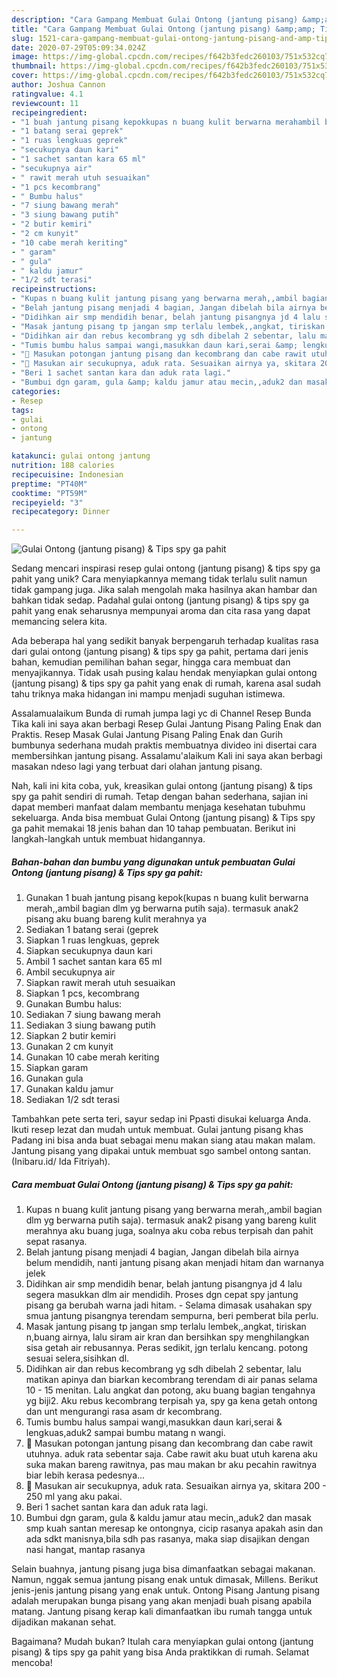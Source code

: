 ```yaml
---
description: "Cara Gampang Membuat Gulai Ontong (jantung pisang) &amp;amp; Tips spy ga pahit, Enak Banget"
title: "Cara Gampang Membuat Gulai Ontong (jantung pisang) &amp;amp; Tips spy ga pahit, Enak Banget"
slug: 1521-cara-gampang-membuat-gulai-ontong-jantung-pisang-and-amp-tips-spy-ga-pahit-enak-banget
date: 2020-07-29T05:09:34.024Z
image: https://img-global.cpcdn.com/recipes/f642b3fedc260103/751x532cq70/gulai-ontong-jantung-pisang-tips-spy-ga-pahit-foto-resep-utama.jpg
thumbnail: https://img-global.cpcdn.com/recipes/f642b3fedc260103/751x532cq70/gulai-ontong-jantung-pisang-tips-spy-ga-pahit-foto-resep-utama.jpg
cover: https://img-global.cpcdn.com/recipes/f642b3fedc260103/751x532cq70/gulai-ontong-jantung-pisang-tips-spy-ga-pahit-foto-resep-utama.jpg
author: Joshua Cannon
ratingvalue: 4.1
reviewcount: 11
recipeingredient:
- "1 buah jantung pisang kepokkupas n buang kulit berwarna merahambil bagian dlm yg berwarna putih saja termasuk anak2 pisang aku buang bareng kulit merahnya ya"
- "1 batang serai geprek"
- "1 ruas lengkuas geprek"
- "secukupnya daun kari"
- "1 sachet santan kara 65 ml"
- "secukupnya air"
- " rawit merah utuh sesuaikan"
- "1 pcs kecombrang"
- " Bumbu halus"
- "7 siung bawang merah"
- "3 siung bawang putih"
- "2 butir kemiri"
- "2 cm kunyit"
- "10 cabe merah keriting"
- " garam"
- " gula"
- " kaldu jamur"
- "1/2 sdt terasi"
recipeinstructions:
- "Kupas n buang kulit jantung pisang yang berwarna merah,,ambil bagian dlm yg berwarna putih saja). termasuk anak2 pisang yang bareng kulit merahnya aku buang juga, soalnya aku coba rebus terpisah dan pahit sepat rasanya."
- "Belah jantung pisang menjadi 4 bagian, Jangan dibelah bila airnya belum mendidih, nanti jantung pisang akan menjadi hitam dan warnanya jelek"
- "Didihkan air smp mendidih benar, belah jantung pisangnya jd 4 lalu segera masukkan dlm air mendidih. Proses dgn cepat spy jantung pisang ga berubah warna jadi hitam. Selama dimasak usahakan spy smua jantung pisangnya terendam sempurna, beri pemberat bila perlu."
- "Masak jantung pisang tp jangan smp terlalu lembek,,angkat, tiriskan n,buang airnya, lalu siram air kran dan bersihkan spy menghilangkan sisa getah air rebusannya. Peras sedikit, jgn terlalu kencang. potong sesuai selera,sisihkan dl."
- "Didihkan air dan rebus kecombrang yg sdh dibelah 2 sebentar, lalu matikan apinya dan biarkan kecombrang terendam di air panas selama 10 - 15 menitan. Lalu angkat dan potong, aku buang bagian tengahnya yg biji2. Aku rebus kecombrang terpisah ya, spy ga kena getah ontong dan unt mengurangi rasa asam dr kecombrang."
- "Tumis bumbu halus sampai wangi,masukkan daun kari,serai &amp; lengkuas,aduk2 sampai bumbu matang n wangi."
- "🌼 Masukan potongan jantung pisang dan kecombrang dan cabe rawit utuhnya. aduk rata sebentar saja. Cabe rawit aku buat utuh karena aku suka makan bareng rawitnya, pas mau makan br aku pecahin rawitnya biar lebih kerasa pedesnya..."
- "🌼 Masukan air secukupnya, aduk rata. Sesuaikan airnya ya, skitara 200 - 250 ml yang aku pakai."
- "Beri 1 sachet santan kara dan aduk rata lagi."
- "Bumbui dgn garam, gula &amp; kaldu jamur atau mecin,,aduk2 dan masak smp kuah santan meresap ke ontongnya, cicip rasanya apakah asin dan ada sdkt manisnya,bila sdh pas rasanya, maka siap disajikan dengan nasi hangat, mantap rasanya"
categories:
- Resep
tags:
- gulai
- ontong
- jantung

katakunci: gulai ontong jantung 
nutrition: 188 calories
recipecuisine: Indonesian
preptime: "PT40M"
cooktime: "PT59M"
recipeyield: "3"
recipecategory: Dinner

---
```



![Gulai Ontong (jantung pisang) &amp; Tips spy ga pahit](https://img-global.cpcdn.com/recipes/f642b3fedc260103/751x532cq70/gulai-ontong-jantung-pisang-tips-spy-ga-pahit-foto-resep-utama.jpg)

Sedang mencari inspirasi resep gulai ontong (jantung pisang) &amp; tips spy ga pahit yang unik? Cara menyiapkannya memang tidak terlalu sulit namun tidak gampang juga. Jika salah mengolah maka hasilnya akan hambar dan bahkan tidak sedap. Padahal gulai ontong (jantung pisang) &amp; tips spy ga pahit yang enak seharusnya mempunyai aroma dan cita rasa yang dapat memancing selera kita.

Ada beberapa hal yang sedikit banyak berpengaruh terhadap kualitas rasa dari gulai ontong (jantung pisang) &amp; tips spy ga pahit, pertama dari jenis bahan, kemudian pemilihan bahan segar, hingga cara membuat dan menyajikannya. Tidak usah pusing kalau hendak menyiapkan gulai ontong (jantung pisang) &amp; tips spy ga pahit yang enak di rumah, karena asal sudah tahu triknya maka hidangan ini mampu menjadi suguhan istimewa.

Assalamualaikum Bunda di rumah jumpa lagi yc di Channel Resep Bunda Tika kali ini saya akan berbagi Resep Gulai Jantung Pisang Paling Enak dan Praktis. Resep Masak Gulai Jantung Pisang Paling Enak dan Gurih bumbunya sederhana mudah praktis membuatnya divideo ini disertai cara membersihkan jantung pisang. Assalamu&#39;alaikum Kali ini saya akan berbagi masakan ndeso lagi yang terbuat dari olahan jantung pisang.


Nah, kali ini kita coba, yuk, kreasikan gulai ontong (jantung pisang) &amp; tips spy ga pahit sendiri di rumah. Tetap dengan bahan sederhana, sajian ini dapat memberi manfaat dalam membantu menjaga kesehatan tubuhmu sekeluarga. Anda bisa membuat Gulai Ontong (jantung pisang) &amp; Tips spy ga pahit memakai 18 jenis bahan dan 10 tahap pembuatan. Berikut ini langkah-langkah untuk membuat hidangannya.

<!--inarticleads1-->

##### Bahan-bahan dan bumbu yang digunakan untuk pembuatan Gulai Ontong (jantung pisang) &amp; Tips spy ga pahit:

1. Gunakan 1 buah jantung pisang kepok(kupas n buang kulit berwarna merah,,ambil bagian dlm yg berwarna putih saja). termasuk anak2 pisang aku buang bareng kulit merahnya ya
1. Sediakan 1 batang serai (geprek
1. Siapkan 1 ruas lengkuas, geprek
1. Siapkan secukupnya daun kari
1. Ambil 1 sachet santan kara 65 ml
1. Ambil secukupnya air
1. Siapkan  rawit merah utuh sesuaikan
1. Siapkan 1 pcs, kecombrang
1. Gunakan  Bumbu halus:
1. Sediakan 7 siung bawang merah
1. Sediakan 3 siung bawang putih
1. Siapkan 2 butir kemiri
1. Gunakan 2 cm kunyit
1. Gunakan 10 cabe merah keriting
1. Siapkan  garam
1. Gunakan  gula
1. Gunakan  kaldu jamur
1. Sediakan 1/2 sdt terasi


Tambahkan pete serta teri, sayur sedap ini Ppasti disukai keluarga Anda. Ikuti resep lezat dan mudah untuk membuat. Gulai jantung pisang khas Padang ini bisa anda buat sebagai menu makan siang atau makan malam. Jantung pisang yang dipakai untuk membuat sgo sambel ontong santan. (Inibaru.id/ Ida Fitriyah). 

<!--inarticleads2-->

##### Cara membuat Gulai Ontong (jantung pisang) &amp; Tips spy ga pahit:

1. Kupas n buang kulit jantung pisang yang berwarna merah,,ambil bagian dlm yg berwarna putih saja). termasuk anak2 pisang yang bareng kulit merahnya aku buang juga, soalnya aku coba rebus terpisah dan pahit sepat rasanya.
1. Belah jantung pisang menjadi 4 bagian, Jangan dibelah bila airnya belum mendidih, nanti jantung pisang akan menjadi hitam dan warnanya jelek
1. Didihkan air smp mendidih benar, belah jantung pisangnya jd 4 lalu segera masukkan dlm air mendidih. Proses dgn cepat spy jantung pisang ga berubah warna jadi hitam. - Selama dimasak usahakan spy smua jantung pisangnya terendam sempurna, beri pemberat bila perlu.
1. Masak jantung pisang tp jangan smp terlalu lembek,,angkat, tiriskan n,buang airnya, lalu siram air kran dan bersihkan spy menghilangkan sisa getah air rebusannya. Peras sedikit, jgn terlalu kencang. potong sesuai selera,sisihkan dl.
1. Didihkan air dan rebus kecombrang yg sdh dibelah 2 sebentar, lalu matikan apinya dan biarkan kecombrang terendam di air panas selama 10 - 15 menitan. Lalu angkat dan potong, aku buang bagian tengahnya yg biji2. Aku rebus kecombrang terpisah ya, spy ga kena getah ontong dan unt mengurangi rasa asam dr kecombrang.
1. Tumis bumbu halus sampai wangi,masukkan daun kari,serai &amp; lengkuas,aduk2 sampai bumbu matang n wangi.
1. 🌼 Masukan potongan jantung pisang dan kecombrang dan cabe rawit utuhnya. aduk rata sebentar saja. Cabe rawit aku buat utuh karena aku suka makan bareng rawitnya, pas mau makan br aku pecahin rawitnya biar lebih kerasa pedesnya...
1. 🌼 Masukan air secukupnya, aduk rata. Sesuaikan airnya ya, skitara 200 - 250 ml yang aku pakai.
1. Beri 1 sachet santan kara dan aduk rata lagi.
1. Bumbui dgn garam, gula &amp; kaldu jamur atau mecin,,aduk2 dan masak smp kuah santan meresap ke ontongnya, cicip rasanya apakah asin dan ada sdkt manisnya,bila sdh pas rasanya, maka siap disajikan dengan nasi hangat, mantap rasanya


Selain buahnya, jantung pisang juga bisa dimanfaatkan sebagai makanan. Namun, nggak semua jantung pisang enak untuk dimasak, Millens. Berikut jenis-jenis jantung pisang yang enak untuk. Ontong Pisang Jantung pisang adalah merupakan bunga pisang yang akan menjadi buah pisang apabila matang. Jantung pisang kerap kali dimanfaatkan ibu rumah tangga untuk dijadikan makanan sehat. 

Bagaimana? Mudah bukan? Itulah cara menyiapkan gulai ontong (jantung pisang) &amp; tips spy ga pahit yang bisa Anda praktikkan di rumah. Selamat mencoba!

